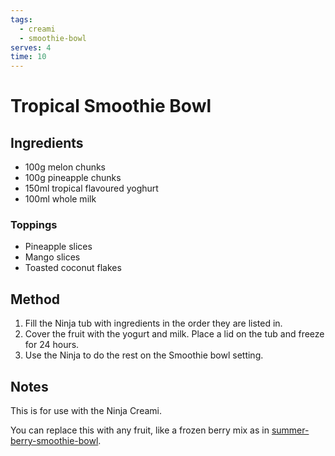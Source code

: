 ```yaml
---
tags:
  - creami
  - smoothie-bowl
serves: 4
time: 10
---
```

# Tropical Smoothie Bowl

## Ingredients

- 100g melon chunks
- 100g pineapple chunks
- 150ml tropical flavoured yoghurt
- 100ml whole milk

### Toppings

- Pineapple slices
- Mango slices
- Toasted coconut flakes

## Method

1. Fill the Ninja tub with ingredients in the order they are listed in.
1. Cover the fruit with the yogurt and milk. Place a lid on the tub and freeze for 24 hours.
1. Use the Ninja to do the rest on the Smoothie bowl setting.

## Notes

This is for use with the Ninja Creami.

You can replace this with any fruit, like a frozen berry mix as in [summer-berry-smoothie-bowl](summer-berry-smoothie-bowl.md).